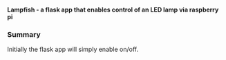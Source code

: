 #### Lampfish - a flask app that enables control of an LED lamp via raspberry pi

### Summary

Initially the flask app will simply enable on/off.
